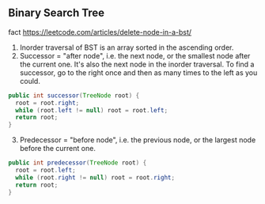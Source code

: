 ## Binary Search Tree
fact https://leetcode.com/articles/delete-node-in-a-bst/

1. Inorder traversal of BST is an array sorted in the ascending order.
2. Successor = "after node", i.e. the next node, or the smallest node after the current one.
It's also the next node in the inorder traversal. To find a successor, go to the right once and then as many times to the left as you could.

```Java
public int successor(TreeNode root) {
  root = root.right;
  while (root.left != null) root = root.left;
  return root;
} 
```
3. Predecessor = "before node", i.e. the previous node, or the largest node before the current one.
```Java
public int predecessor(TreeNode root) {
  root = root.left;
  while (root.right != null) root = root.right;
  return root;
} 
```



